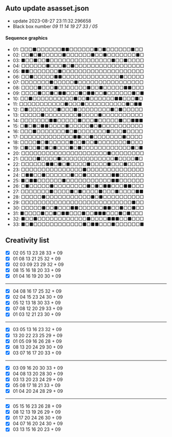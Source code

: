 ## Auto update asasset.json

* update 2023-08-27 23:11:32.296658
* Black box number _09 11 14 19 27 33 / 05_
#### Sequence graphics

* 01: □□□■□□□□□□■■□□□□□□■□■□□□□□□■□□
* 02: □□■□■□□□□□■□□□□□□■□□■□□□□□□□■□
* 03: ■□□■□□■□□□□□□□□□□□□□□□■□□■□□□□
* 04: □□□□□□■□□□■□■□□□□□□□□□□□□□□□□□
* 05: ■■□□□□□□□■□□□□□□□□□□□□□□□□□□□□
* 06: □□■□□□□□■■□□□□□□□□□□□□□□■□□□□□
* 07: □□□□□□□■□□□□□■□□□□□□□□□□□□□□□□
* 08: □□□□■□□□■□□□□□□□■□□■□□□□□■■□□□
* 09: □□□□■□□■□■■□□□■□■■□□■□□□□□□■□■
* 10: □□■□□□□□□□□□□■□□■□□□□□□■■□□□■□
* 11: □□□□□□□□□□□■□□□■□□□□□□□□□□■□■■
* 12: □■□□□□□□□■□□□■□□□□□□□□■□■□□□□□
* 13: □□□□□■□□□□□□□□■□□□□■□□□□□□□□□□
* 14: □□□□□□□■■□□□□□■□□□■□□□□□■□□■■■
* 15: □■□■□■■□□□□■□□□□□■□■□□□□□□□□□□
* 16: □□□■□□□□□□□■□■□□□□□□□■□□□■□□□□
* 17: □□□□□□□□□□□□□■■□□■□□□□□□□■□□□□
* 18: □□□□■□■□□□□□■□□■□□■□□□□□□□■□□□
* 19: □■□□■□■□■□□□■□■□□□□□□□□□□□□■□■
* 20: □□□□□□□□□□□□□□□□□□□□□■□□□□□□□□
* 21: □□□□■□□□□■□□□□□□□□□□□□□■□□□□■□
* 22: □□□□□□■■□■□■□□□□■□□□□■□□□■□□□□
* 23: □□□□□□□□□□□□□□□■□□□□□□□□□□□□□□
* 24: □■■□□■□□□□□□■□□■□□□□□□■■□□□□□□
* 25: ■□■■□□□□□□■□□□□□□□□□□□■■□□□□□□
* 26: □■□□□□□■□□□□□□□□■□■□■■□□□■■□□□
* 27: □□□□□□□■□□□□■□■□□□□■□□□■□□□□■■
* 28: □□□□□■□□□□□□□□□□□■□■□□□□□□□□□□
* 29: □□□□□□□□□□□□□□□□□□□□□□□□□□□■□□
* 30: □□□□□■□□■□□□■■□□□□□□■■□□■□□■□□
* 31: ■□□□□■□□■□■■□□□■□□■■■□□□■□■□□□
* 32: ■□□■□□□□□□□□□□□□■□□□□■■■□□■□□□
* 33: ■□■□□□□□□□□□□□□■□■■□□□■□□□□□□■
## Creativity list

- [x] 02 05 13 23 28 33 + 09
- [x] 01 08 13 21 25 32 + 09
- [x] 02 03 09 23 29 32 + 09
- [x] 08 15 16 18 20 33 + 09
- [x] 01 04 16 19 20 30 + 09
***
- [x] 04 08 16 17 25 32 + 09
- [x] 02 04 15 23 24 30 + 09
- [x] 05 12 13 18 30 33 + 09
- [x] 07 08 12 20 29 33 + 09
- [x] 01 03 12 21 23 30 + 09
***
- [x] 03 05 13 16 23 32 + 09
- [x] 13 20 22 23 25 29 + 09
- [x] 01 05 09 16 26 28 + 09
- [x] 08 13 20 24 29 30 + 09
- [x] 03 07 16 17 20 33 + 09
***
- [x] 03 09 16 20 30 33 + 09
- [x] 04 08 13 20 28 30 + 09
- [x] 03 13 20 23 24 29 + 09
- [x] 05 08 17 18 21 33 + 09
- [x] 01 04 20 24 28 29 + 09
***
- [x] 05 15 16 23 26 28 + 09
- [x] 08 12 13 19 26 29 + 09
- [x] 01 17 20 24 26 30 + 09
- [x] 04 07 16 20 24 30 + 09
- [x] 03 13 15 16 20 23 + 09
